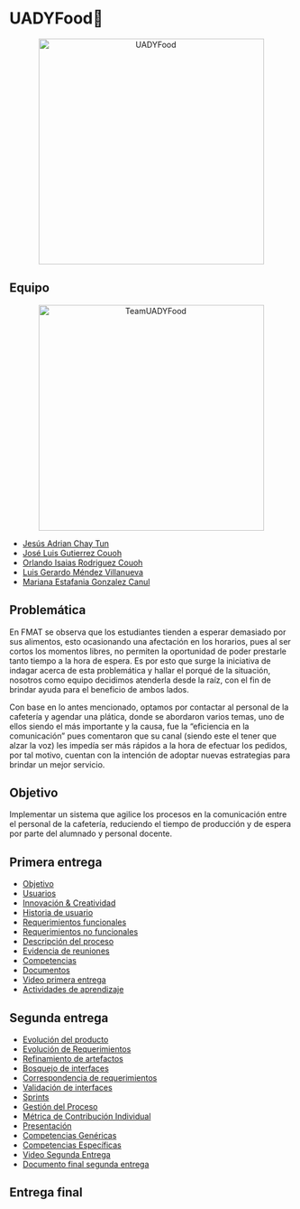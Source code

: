 # UADYFood🍔

<p align="center">
<img src="https://i.postimg.cc/MZVY2bm1/Rojo-y-Amarillo-Hot-Cake-Restaurantes-Reapertura-Comercial-Cartel-Horizontal.png" height='400' weight='800' alt="UADYFood"/>
</p>

## Equipo
<p align="center">
<img src="https://i.postimg.cc/htBQ1D1W/Turquesa-y-Blanco-Inteligente-Corporativo-Medios-y-Publicaciones-Actualizaciones-Semanales-de-Equipo.png" height='400' weight='711.111' alt="TeamUADYFood"/>
</p>

* [Jesús Adrian Chay Tun](https://github.com/JesusChay)
* [José Luis Gutierrez Couoh ](https://github.com/josegutierrezcouoh)
* [Orlando Isaias Rodriguez Couoh](https://github.com/orlandordzc)
* [Luis Gerardo Méndez Villanueva](https://github.com/GerardoVillla)
* [Mariana Estafania Gonzalez Canul](https://github.com/mglezcc)

## Problemática
En FMAT se observa que los estudiantes tienden a esperar demasiado por sus alimentos, esto ocasionando una afectación en los horarios, pues al ser cortos los momentos libres, no permiten la oportunidad de poder prestarle tanto tiempo a la hora de espera. Es por esto que surge la iniciativa de indagar acerca de esta problemática y hallar el porqué de la situación, nosotros como equipo decidimos atenderla desde la raíz, con el fin de brindar ayuda para el beneficio de ambos lados. 

Con base en lo antes mencionado, optamos por contactar al personal de la cafetería y agendar una plática, donde se abordaron varios temas, uno de ellos siendo el más importante y la causa, fue la “eficiencia en la comunicación” pues comentaron que su canal (siendo este el tener que alzar la voz) les impedía ser más rápidos a la hora de efectuar los pedidos, por tal motivo, cuentan con la intención de adoptar nuevas estrategias para brindar un mejor servicio. 



## Objetivo 
Implementar un sistema que agilice los procesos en la comunicación entre el personal de la cafetería, reduciendo el tiempo de producción y de espera por parte del alumnado y personal docente.

## Primera entrega
- [Objetivo](https://github.com/orlandordzc/UADYFoodFIS/blob/main/PRIMERA%20ENTREGA/1.1%20DESCRIPCI%C3%93N%20DEL%20SISTEMA/2.%20Objetivo.md)
- [Usuarios](https://github.com/orlandordzc/UADYFoodFIS/blob/main/PRIMERA%20ENTREGA/1.1%20DESCRIPCI%C3%93N%20DEL%20SISTEMA/3.%20Usuarios.md)
- [Innovación & Creatividad](https://github.com/orlandordzc/UADYFoodFIS/blob/main/PRIMERA%20ENTREGA/1.1%20DESCRIPCI%C3%93N%20DEL%20SISTEMA/4.%20Innovaci%C3%B3n%20%26%20Creatividad.md)
- [Historia de usuario](https://github.com/orlandordzc/UADYFoodFIS/blob/main/PRIMERA%20ENTREGA/1.2%20REQUERIMIENTOS%20%26%20CASOS%20DE%20USO/1.%20Historias%20de%20usuario.md)
- [Requerimientos funcionales](https://github.com/orlandordzc/UADYFoodFIS/blob/main/PRIMERA%20ENTREGA/1.2%20REQUERIMIENTOS%20%26%20CASOS%20DE%20USO/2.1%20Requerimientos%20funcionales.md)
- [Requerimientos no funcionales](https://github.com/orlandordzc/UADYFoodFIS/blob/main/PRIMERA%20ENTREGA/1.2%20REQUERIMIENTOS%20%26%20CASOS%20DE%20USO/2.2%20Requerimientos%20No%20Funcionales.md)
- [Descripción del proceso](https://github.com/orlandordzc/UADYFoodFIS/blob/main/PRIMERA%20ENTREGA/1.3%20PROCESO%20DE%20DESARROLLO/1.%20Descripci%C3%B3n%20del%20proceso.md)
- [Evidencia de reuniones](https://github.com/orlandordzc/UADYFoodFIS/blob/main/PRIMERA%20ENTREGA/1.3%20PROCESO%20DE%20DESARROLLO/2.%20Evidencia%20de%20reuniones.pdf)
- [Competencias](https://github.com/orlandordzc/UADYFoodFIS/blob/main/PRIMERA%20ENTREGA/1.4%20COMPETENCIAS%20DE%20LA%20ASIGNATURA/1.Competencias%20de%20la%20asignatura.md)
- [Documentos](https://github.com/orlandordzc/UADYFoodFIS/tree/main/PRIMERA%20ENTREGA/1.5%20DOCUMENTOS)
- [Video primera entrega](https://github.com/orlandordzc/UADYFoodFIS/blob/main/PRIMERA%20ENTREGA/1.5%20DOCUMENTOS/Video%20presentaci%C3%B3n.md)
- [Actividades de aprendizaje](https://github.com/orlandordzc/UADYFoodFIS/blob/main/PRIMERA%20ENTREGA/1.5%20DOCUMENTOS/Artefactos/Actividades%20de%20aprendizaje.md)

## Segunda entrega
- [Evolución del producto](https://github.com/orlandordzc/UADYFoodFIS/blob/Segunda-entrega/SEGUNDA%20ENTREGA/1.%20PRODUCTO/1.%20Evoluci%C3%B3n%20del%20Producto.md)
- [Evolución de Requerimientos](https://github.com/orlandordzc/UADYFoodFIS/blob/Segunda-entrega/SEGUNDA%20ENTREGA/2.%20REQUERIMIENTOS/1.%20Evoluci%C3%B3n%20de%20Requerimientos/1.%20Requerimientos.md)
- [Refinamiento de artefactos](https://github.com/orlandordzc/UADYFoodFIS/blob/Segunda-entrega/SEGUNDA%20ENTREGA/2.%20REQUERIMIENTOS/2.%20Refinamiento%20de%20Artefactos/Refinamiento%20de%20artefactos.pdf)
- [Bosquejo de interfaces](https://github.com/orlandordzc/UADYFoodFIS/blob/Segunda-entrega/SEGUNDA%20ENTREGA/3.%20DISE%C3%91O/1.%20Bosquejo%20de%20Interfaces.md)
- [Correspondencia de requerimientos](https://github.com/orlandordzc/UADYFoodFIS/blob/Segunda-entrega/SEGUNDA%20ENTREGA/3.%20DISE%C3%91O/2.%20Correspondencia%20de%20Requerimientos.md)
- [Validación de interfaces](https://github.com/orlandordzc/UADYFoodFIS/blob/Segunda-entrega/SEGUNDA%20ENTREGA/3.%20DISE%C3%91O/3.%20Validaci%C3%B3n%20de%20Interfaces.md)
- [Sprints](https://github.com/orlandordzc/UADYFoodFIS/tree/Segunda-entrega/SEGUNDA%20ENTREGA/4.%20PROCESO/1.%20Sprints)
- [Gestión del Proceso](https://github.com/orlandordzc/UADYFoodFIS/tree/Segunda-entrega/SEGUNDA%20ENTREGA/4.%20PROCESO/2.%20Gestion%20del%20proceso)
- [Métrica de Contribución Individual](https://github.com/orlandordzc/UADYFoodFIS/blob/Segunda-entrega/SEGUNDA%20ENTREGA/4.%20PROCESO/3.%20M%C3%A9trica%20de%20Contribuci%C3%B3n%20Individual/M%C3%A9trica%20de%20contribuci%C3%B3n.md)
- [Presentación](https://github.com/orlandordzc/UADYFoodFIS/tree/Segunda-entrega/SEGUNDA%20ENTREGA/5.%20PRESENTACI%C3%93N)
- [Competencias Genéricas](https://github.com/orlandordzc/UADYFoodFIS/blob/Segunda-entrega/SEGUNDA%20ENTREGA/6.%20COMPETENCIAS/1.%20Competencias%20Gen%C3%A9ricas.md)
- [Competencias Específicas](https://github.com/orlandordzc/UADYFoodFIS/blob/Segunda-entrega/SEGUNDA%20ENTREGA/6.%20COMPETENCIAS/2.%20Competencias%20Espec%C3%ADficas.md)
- [Video Segunda Entrega](https://github.com/orlandordzc/UADYFoodFIS/blob/Segunda-entrega/SEGUNDA%20ENTREGA/5.%20PRESENTACI%C3%93N/3.%20Video%20segunda%20entrega.md)
- [Documento final segunda entrega](https://github.com/orlandordzc/UADYFoodFIS/blob/Segunda-entrega/SEGUNDA%20ENTREGA/5.%20PRESENTACI%C3%93N/Segunda_Entrega_FIS.pdf)
## Entrega final

